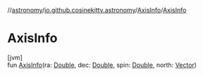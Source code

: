 //[astronomy](../../../index.md)/[io.github.cosinekitty.astronomy](../index.md)/[AxisInfo](index.md)/[AxisInfo](-axis-info.md)

# AxisInfo

[jvm]\
fun [AxisInfo](-axis-info.md)(ra: [Double](https://kotlinlang.org/api/latest/jvm/stdlib/kotlin/-double/index.html), dec: [Double](https://kotlinlang.org/api/latest/jvm/stdlib/kotlin/-double/index.html), spin: [Double](https://kotlinlang.org/api/latest/jvm/stdlib/kotlin/-double/index.html), north: [Vector](../-vector/index.md))
